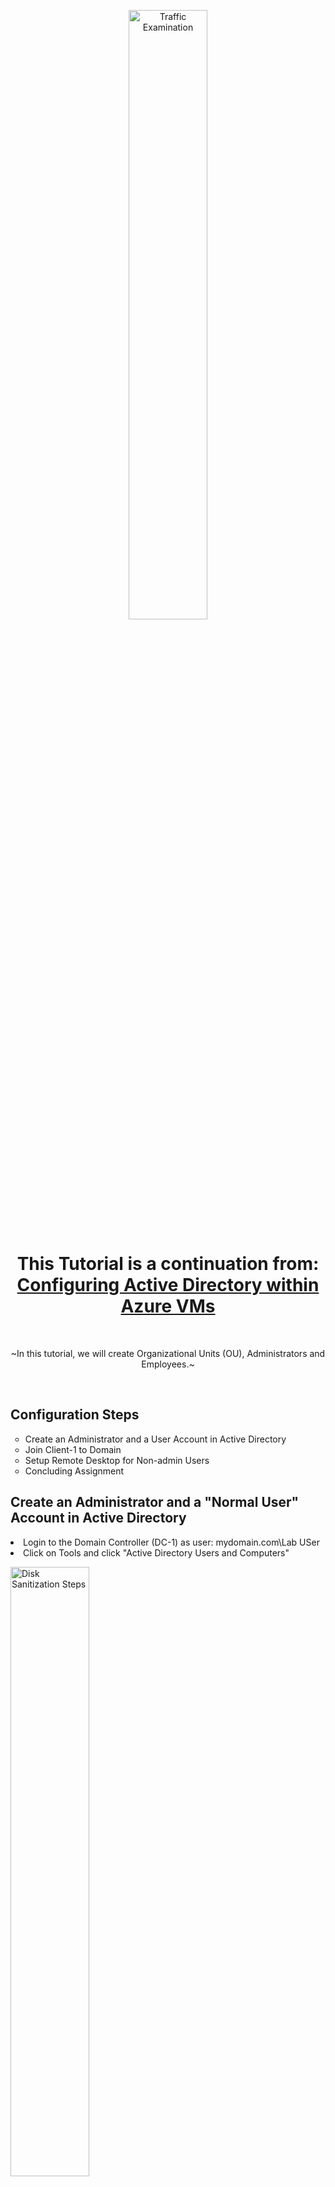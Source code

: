 <p align="center">
<img src="https://imgur.com/in6BVUo.png" height="50%" width="50%" alt="Traffic Examination"/>
</p>

<h1 align="center">This Tutorial is a continuation from: <br> <a href="https://github.com/OKALLEY/configure-ad">Configuring Active Directory within Azure VMs</a>
</h1>
<br>
<p align="center"> ~In this tutorial, we will create Organizational Units (OU), Administrators and Employees.~
</p>
<br />
<h2>Configuration Steps</h2>

<ul>
  <li type =circle>Create an Administrator and a User Account in Active Directory<br>
  <li type =circle>Join Client-1 to Domain<br>
  <li type =circle>Setup Remote Desktop for Non-admin Users<br>
  <li type =circle>Concluding Assignment<br>
</ul>

<h2>Create an Administrator and a "Normal User" Account in Active Directory</h2>

<li>Login to the Domain Controller (DC-1) as user: mydomain.com\Lab USer</li>
<li>Click on Tools and click "Active Directory Users and Computers" </li>
<p>
<img src="https://imgur.com/3zrM8Ua.png" height="50%" width="50%" alt="Disk Sanitization Steps"/>
</p>
<li>To create your first Organizational Unit right click on your domain <br>(e.g. mydomain.com) and under "New" click "Organizational Unit"</li>
<img src="https://imgur.com/HbM3U4h.png" height="50%" width="50%" alt="Disk Sanitization Steps"/>

<li>Enter the name "_EMPLOYEES" and click "OK"</li>
<img src="https://imgur.com/5IwEAJG.png" height="50%" width="50%" alt="Disk Sanitization Steps"/>
<li>Repeat these steps and make AN Organizational Unit named "_ADMINS"</li>
<img src="https://imgur.com/0ZNjzBY.png" height="50%" width="50%" alt="Disk Sanitization Steps"/>
<lki> Right-click your domain (e.g. mydomain.com) and click "Refresh"</li>
<img src="https://imgur.com/19phcqk.png" height="30%" width="30%" alt="Disk Sanitization Steps"/>
<li>Click on "_ADMINS" and right-click inside the folder then under "New" select "User"</li>
<img src="https://imgur.com/prVV4W4.png" height="50%" width="50%" alt="Disk Sanitization Steps"/>

<li>Name your administrator and create a User logon name <br> 
  appropriate to your company policy (e.g. jane doe; jane_admin or a-jane)</li>
<img src="https://imgur.com/5219Vay.png" height="50%" width="50%" alt="Disk Sanitization Steps"/>

<p>
<li> Set the password. Normally the user would be required to change it, <br> but for this demonstration, the password is set to never expire</li>
<img src="https://imgur.com/mDhVUC4.png" height="50%" width="50%" alt="Disk Sanitization Steps"/>
  
<li>Click on "Finish" once you have this completed</li>  
<img src="https://imgur.com/0eGHYrO.png" height="50%" width="50%" alt="Disk Sanitization Steps"/>
  
<li>To make this name an administrator it needs to be assigned to the domain admins group. <br>
  Right-click on it and go to "Properties" </li>   
<img src="https://imgur.com/3yrYOqc.png" height="50%" width="50%" alt="Disk Sanitization Steps"/>
  
<li>Click on "Member Of" and then "Add..."</li>  
<li>Find the section labeled "Enter the object names to select(examples):"</li> 
<li>In this section type "domain" and click "Check Names"</li>  
<img src="https://imgur.com/SVaLlb8.png" height="50%" width="50%" alt="Disk Sanitization Steps"/>
<li>In the next window choose "Domain Admins" click "OK" and then "OK", "Apply" and then "OK"</li>
<img src="https://imgur.com/Hm8PDrd.png" height="50%" width="50%" alt="Disk Sanitization Steps"/>
  
<li>Next Log out / close the connection to DC-1 and log back in as "mydomain.com\jane_admin"</li>
<li>Go back to portal.azure.com and copy the DC-1 Public IP address,<br>
  access Remote Desktop Connection and paste it and click "Connect"</li>
<li>Click on "More choices" and choose "Use a different account"<br> 
  and logon as "mydomain.com\jane_admin" </li>
<img src="https://imgur.com/JodJx1B.png" height="40%" width="40%" alt="Disk Sanitization Steps"/>
<li>Click "OK" and then "Yes"</li> 
<img src="https://imgur.com/DwJSbOS.png" height="40%" width="40%" alt="Disk Sanitization Steps"/>

<h2>Join Client-1 to the Domain</h2>  
 <li>From the Azure portal set Client-1's DNS settings to the domain controller's (DC-1) Private IP address</li> 
 <li>Go to Virtual machines, click on DC-1 and click Networking</li>
 <li>Locate and copy the NIC Private IP</li>
 <img src="https://imgur.com/wp44R6G.png" height="90%" width="90%" alt="Disk Sanitization Steps"/>
 
 <br>

  <li>Go back to Virtual machines and click on Client-1 and choose Networking</li>
<li>Find "Network Interface:" and click on the client</li>
<img src="https://imgur.com/1lUWlxX.png" height="90%" width="90%" alt="Disk Sanitization Steps"/>
<br>
<li>Click DNS servers and under "DNS servers" click Custom and paste in the domain controller's Private IP address and then click "Save"</li>
<img src="https://imgur.com/IR5Q6xe.png" height="70%" width="70%" alt="Disk Sanitization Steps"/>

<br>   
<li>Go back to "Virtual machines" and select "Client-1" then click on "Restart"</li>    
<img src="https://imgur.com/vRiJQdl.png" height="90%" width="90%" alt="Disk Sanitization Steps"/>

<br>
<li>Copy the Public IP address for "Client-1" then <br> open Remote Desktop and paste it in and click "Connect"</li>
<img src="https://imgur.com/rH7nwGy.png" height="40%" width="40%" alt="Disk Sanitization Steps"/>

<br>
<li>Because it is not yet joined to the domain, logon as "Lab User"</li>
<li>Click Yes and allow it to initialize</li>

<li> Right-click the Start button and click on "System"</li>
<li>Click on "Rename PC (advanced)"</li>
<li>Click on "Change..." and then "Domain" and type in "mydomain.com" and click "OK"</li>
<img src="https://imgur.com/qBNATEN.png" height="40%" width="40%" alt="Disk Sanitization Steps"/>
<li>In the next window you are asked to enter the name and password of an account with permission to join the domain.</li>
<li>Enter "mydomain.com\jane_admin" then click "OK"<br>
NOTE: Here you are entering the context of mydomain.com and the domain administrator you created earlier</li>
<img src="https://imgur.com/7mdOoWV.png" height="40%" width="40%" alt="Disk Sanitization Steps"/>
Find the window that reads "Welcome to the mydomain.com domain" and click "OK"
<img src="https://imgur.com/P8Ci0Y7.png" height="40%" width="40%" alt="Disk Sanitization Steps"/>
<li>Click "OK" once the restart prompt appears.  </li>
<img src="https://imgur.com/TyKEcQ4.png" height="40%" width="40%" alt="Disk Sanitization Steps"/>
<li>On the System Properties window click "Close"</li>
<img src="https://imgur.com/ToptYKI.png" height="40%" width="40%" alt="Disk Sanitization Steps"/>
<li>Lastly click "Restart Now" to restart the VM</li>
<img src="https://imgur.com/Feio2zQ.png" height="40%" width="40%" alt="Disk Sanitization Steps"/>

<br>

<li>Go to Microsoft Azure and copy the Public IP address for  Client-1</li>
<li>Open Remote Desktop Connection and paste it in</li>
<li>Choose "Use a different account" and logon  as mydomain.com\jane_admin"</li>
<img src="https://imgur.com/71vP6KX.png" height="40%" width="40%" alt="Disk Sanitization Steps"/>

<li>As before click "Yes"</li>
<img src="https://imgur.com/TePNbqX.png" height="40%" width="40%" alt="Disk Sanitization Steps"/>
Right-click the Start button and choose "System"

<li>Under "Related settings" click on "Remote desktop"</li>
<img src="https://imgur.com/8TExl0U.png" height="20%" width="20%" alt="Disk Sanitization Steps"/>
<li>Find "User accounts" and click on "Select users that can remotely access this PC"</li>
<img src="https://imgur.com/a5x8CwS.png" height="40%" width="40%" alt="Disk Sanitization Steps"/>

<li>In the next window click on "Add"</li>
<img src="https://imgur.com/rW5SLxc.png" height="40%" width="40%" alt="Disk Sanitization Steps"/>

<li>Instead of adding thousands of users individually you will add a group called "Domain Users"</li>
<li>In the box labeled "Enter the object names to select" type in domain users and click "Check Names"</li>
<li>Notice that it gets populated and underlined. Click "OK"</li>
<img src="https://imgur.com/RN6FE54.png" height="30%" width="30%" alt="Disk Sanitization Steps"/>

<li>You can now see who is allowed to login to this computer remotely; <br>
all domain users have access. Click "OK"</li>
<img src="https://imgur.com/UzGxBBs.png" height="40%" width="40%" alt="Disk Sanitization Steps"/>

<h2>Additional Context</h2>
<li>GO back to DC-1 and click Start</li>
<li>Click on the "Windows Administrative Tools" folder and then "Active Directory Users and Computers"</li>
<img src="https://imgur.com/IhSMXkr.png" height="35%" width="35%" alt="Disk Sanitization Steps"/>

<li>Click on "mydomain.com" click on the "Users" folder and then double click "Domain Users"</li>
<img src="https://imgur.com/YUiEvkV.png" height="70%" width="70%" alt="Disk Sanitization Steps"/>
<li>Click on "Members" - All user accounts that get created get added to this domain users group automatically</li>

<img src="https://imgur.com/ClSSdw2.png" height="50%" width="50%" alt="Disk Sanitization Steps"/>


